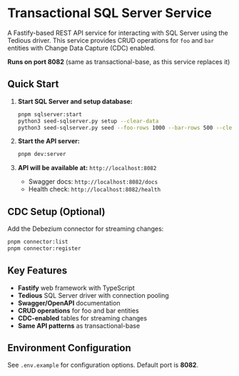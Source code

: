 # Transactional SQL Server Service

A Fastify-based REST API service for interacting with SQL Server using the Tedious driver. This service provides CRUD operations for `foo` and `bar` entities with Change Data Capture (CDC) enabled.

**Runs on port 8082** (same as transactional-base, as this service replaces it)

## Quick Start

1. **Start SQL Server and setup database:**
   ```bash
   pnpm sqlserver:start
   python3 seed-sqlserver.py setup --clear-data
   python3 seed-sqlserver.py seed --foo-rows 1000 --bar-rows 500 --clear-data
   ```

2. **Start the API server:**
   ```bash
   pnpm dev:server
   ```

3. **API will be available at:** `http://localhost:8082`
   - Swagger docs: `http://localhost:8082/docs`
   - Health check: `http://localhost:8082/health`

## CDC Setup (Optional)

Add the Debezium connector for streaming changes:

```bash
pnpm connector:list
pnpm connector:register
```

## Key Features

- **Fastify** web framework with TypeScript
- **Tedious** SQL Server driver with connection pooling
- **Swagger/OpenAPI** documentation
- **CRUD operations** for foo and bar entities
- **CDC-enabled** tables for streaming changes
- **Same API patterns** as transactional-base

## Environment Configuration

See `.env.example` for configuration options. Default port is **8082**.